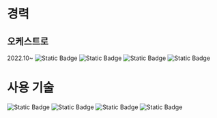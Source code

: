 # 경력
## 오케스트로
2022.10~
![Static Badge](https://img.shields.io/badge/spring_boot-green?logo=spring) ![Static Badge](https://img.shields.io/badge/javascript-yellow?logo=javascript) ![Static Badge](https://img.shields.io/badge/typescript-blue?logo=git) ![Static Badge](https://img.shields.io/badge/git-black?logo=git) 
# 사용 기술
![Static Badge](https://img.shields.io/badge/spring_boot-green?logo=spring) ![Static Badge](https://img.shields.io/badge/javascript-yellow?logo=javascript) ![Static Badge](https://img.shields.io/badge/typescript-blue?logo=git) ![Static Badge](https://img.shields.io/badge/git-black?logo=git) 
